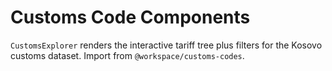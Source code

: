 # Customs Code Components

`CustomsExplorer` renders the interactive tariff tree plus filters for the Kosovo customs dataset. Import from `@workspace/customs-codes`.
